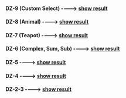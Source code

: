 ####  DZ-9 (Custom Select)     ---->     [show result](https://artyom-zhidkov.github.io/DZ_Hillel/DZ-9/)
####  DZ-8 (Animal)            ---->     [show result](https://artyom-zhidkov.github.io/DZ_Hillel/DZ-8/)
####  DZ-7 (Teapot)            ---->     [show result](https://artyom-zhidkov.github.io/DZ_Hillel/DZ-7/)
####  DZ-6 (Complex, Sum, Sub) ---->     [show result](https://artyom-zhidkov.github.io/DZ_Hillel/DZ-6/)
####  DZ-5   ---->     [show result](https://artyom-zhidkov.github.io/DZ_Hillel/DZ-5/)
####  DZ-4   ---->     [show result](https://artyom-zhidkov.github.io/DZ_Hillel/DZ-4/)
####  DZ-2-3 ---->     [show result](https://artyom-zhidkov.github.io/DZ_Hillel/DZ-2-3/)
